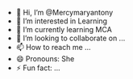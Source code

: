 - 👋 Hi, I’m @Mercymaryantony
- 👀 I’m interested in Learning
- 🌱 I’m currently learning MCA
- 💞️ I’m looking to collaborate on ...
- 📫 How to reach me ...
- 😄 Pronouns: She
- ⚡ Fun fact: ...

<!---
Mercymaryantony/Mercymaryantony is a ✨ special ✨ repository because its `README.md` (this file) appears on your GitHub profile.
You can click the Preview link to take a look at your changes.
--->
